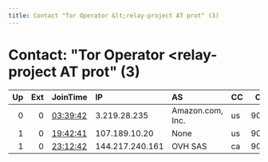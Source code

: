 ```yaml
---
title: Contact "Tor Operator &lt;relay-project AT prot" (3)
---
```


# Contact: "Tor Operator &lt;relay-project AT prot" (3)

|   Up |   Ext | JoinTime                                                                                            | IP              | AS               | CC   |   ORp |   Dirp | OS    | Version   | Nickname   |   eFamMembers |
|-----:|------:|:----------------------------------------------------------------------------------------------------|:----------------|:-----------------|:-----|------:|-------:|:------|:----------|:-----------|--------------:|
|    0 |     0 | [03:39:42](https://metrics.torproject.org/rs.html#details/6240EE4405DC529C42BC3BB627253070DE2FDF48) | 3.219.28.235    | Amazon.com, Inc. | us   |  9001 |   9030 | Linux | 0.4.1.6   | Lucoa      |             1 |
|    1 |     0 | [19:42:41](https://metrics.torproject.org/rs.html#details/F663CA227B7D2B3C8556F7DDBFC6653A010A2C4F) | 107.189.10.20   | None             | us   |  9001 |   9030 | Linux | 0.4.1.6   | Kobayashi  |             4 |
|    1 |     0 | [23:12:42](https://metrics.torproject.org/rs.html#details/CB56CBA82FADE2DE7C0CBD19ECF776C7FF0586BE) | 144.217.240.161 | OVH SAS          | ca   |  9001 |   9030 | Linux | 0.4.1.6   | Tohru      |             4 |
